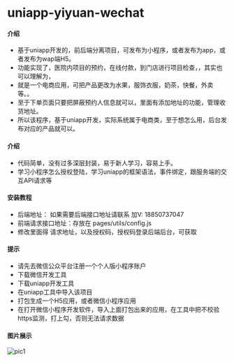 # uniapp-yiyuan-wechat

#### 介绍
+ 基于uniapp开发的，前后端分离项目，可发布为小程序，或者发布为app，或者发布为wap端H5。
+ 功能实现了，医院内项目的预约，在线付款，到门店进行项目检查，，其实也可以理解为，
+ 就是一个电商应用，可把产品更改为水果，服饰衣服，奶茶，快餐，外卖等。。
+ 至于下单页面只要把屏蔽预约人信息就可以，里面有添加地址的功能，管理收货地址。
+ 所以该程序，基于uniapp开发，实际系统属于电商类，至于想怎么用，后台发布对应的产品就可以。

#### 介绍
+ 代码简单，没有过多深层封装，易于新人学习，容易上手。
+ 学习小程序怎么授权登陆，学习uniapp的框架语法，事件绑定，跟服务端的交互API请求等



#### 安装教程

+ 后端地址： 如果需要后端接口地址请联系 加V: 18850737047
+ 前端请求接口地址：存放在 pages/utils/config.js
+ 修改里面得 请求地址，以及授权码，授权码登录后端后台，可获取

#### 提示
+ 请先去微信公众平台注册一个个人版小程序账户
+ 下载微信开发工具
+ 下载uniapp开发工具
+ 在uniapp工具中导入该项目
+ 打包生成一个H5应用，或者微信小程序应用
+ 在打开微信小程序开发软件，导入上面打包出来的应用，在工具中把不校验https监测，打上勾，否则无法请求数据

#### 图片展示
![pic1](https://gitee.com/hanyi365/uniapp-yiyuan-wechat/blob/master/%E9%A1%B9%E7%9B%AE%E5%9B%BE%E7%89%87/1.png)

